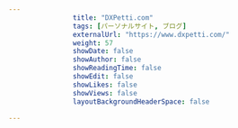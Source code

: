 ---
                title: "DXPetti.com"
                tags: [パーソナルサイト, ブログ]
                externalUrl: "https://www.dxpetti.com/"
                weight: 57
                showDate: false
                showAuthor: false
                showReadingTime: false
                showEdit: false
                showLikes: false
                showViews: false
                layoutBackgroundHeaderSpace: false
                ---

